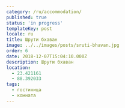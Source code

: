 ```yaml
---
category: /ru/accommodation/
published: true
status: 'in progress'
templateKey: post
locale: ru
title: Шрути бхаван
image: ../../images/posts/sruti-bhavan.jpg
order: 6
date: 2018-12-07T15:04:10.000Z
description: Шрути бхаван
location:
  - 23.421161
  - 88.392033
tags:
  - гостиница
  - комната
---
```


<tbd locale="ru" url="mailto:haribol@mayapur.live"></tbd>
